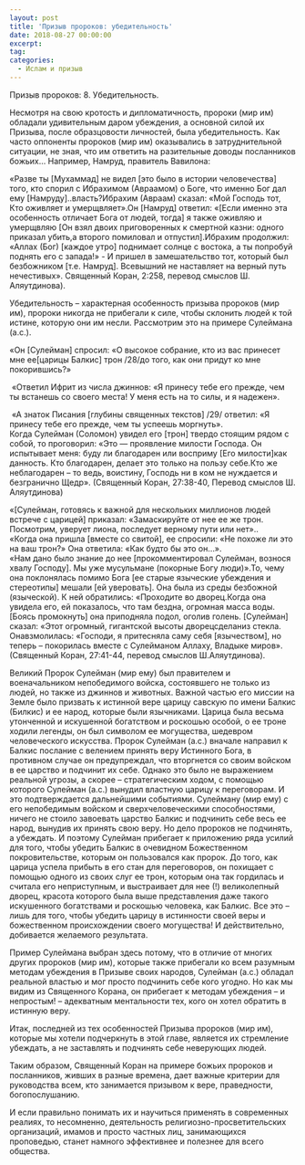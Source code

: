 ```yaml
---
layout: post
title: 'Призыв пророков: убедительность'
date: 2018-08-27 00:00:00
excerpt:
tag:
categories:
  - Ислам и призыв
---
```


Призыв пророков: 8. Убедительность.

Несмотря на свою кротость и дипломатичность, пророки (мир им) обладали удивительным даром убеждения, а основной силой их Призыва, после образцовости личностей, была убедительность. Как часто оппоненты пророков (мир им) оказывались в затруднительной ситуации, не зная, что им ответить на разительные доводы посланников божьих… Например, Намруд, правитель Вавилона:

«Разве ты [Мухаммад] не видел [это было в истории человечества] того, кто спорил с Ибрахимом (Авраамом) о Боге, что именно Бог дал ему [Намруду]..власть?Ибрахим (Авраам) сказал: «Мой Господь тот, Кто оживляет и умерщвляет».Он [Намруд] ответил: «[Если именно эта особенность отличает Бога от людей, тогда] я также оживляю и умерщвляю [Он взял двоих приговоренных к смертной казни: одного приказал убить,а второго помиловал и отпустил].Ибрахим продолжил: «Аллах (Бог) [каждое утро] поднимает солнце с востока, а ты попробуй поднять его с запада!» - И пришел в замешательство тот, который был безбожником [т.е. Намруд]. Всевышний не наставляет на верный путь нечестивых». Священный Коран, 2:258, перевод смыслов Ш. Аляутдинова).

Убедительность – характерная особенность призыва пророков (мир им), пророки никогда не прибегали к силе, чтобы склонить людей к той истине, которую они им несли. Рассмотрим это на примере Сулеймана (а.с.).

«Он [Сулейман] спросил: «О высокое собрание, кто из вас принесет мне ее[царицы Балкис] трон /28/до того, как они придут ко мне покорившись?»

 «Ответил Ифрит из числа джиннов: «Я принесу тебе его прежде, чем ты встанешь со своего места! У меня есть на то силы, и я надежен».

 «А знаток Писания [глубины священных текстов] /29/ ответил: «Я принесу тебе его прежде, чем ты успеешь моргнуть».<br>Когда Сулейман (Соломон) увидел его [трон] твердо стоящим рядом с собой, то проговорил: «Это — проявление милости Господа. Он испытывает меня: буду ли благодарен или восприму [Его милости]как данность. Кто благодарен, делает это только на пользу себе.Кто же неблагодарен – то ведь, воистину, Господь ни в ком не нуждается и безгранично Щедр». (Священный Коран, 27:38-40, Перевод смыслов Ш. Аляутдинова)

«[Сулейман, готовясь к важной для нескольких миллионов людей встрече с царицей] приказал: «Замаскируйте от нее ее же трон. Посмотрим, уверует лиона, последует верному пути или нет»..<br>«Когда она пришла [вместе со свитой], ее спросили: «Не похоже ли это на ваш трон?» Она ответила: «Как будто бы это он…».<br>«Нам дано было знание до нее [прокомментировал Сулейман, вознося хвалу Господу]. Мы уже мусульмане (покорные Богу люди)».То, чему она поклонялась помимо Бога [ее старые языческие убеждения и стереотипы] мешали [ей уверовать]. Она была из среды безбожной (языческой). К ней обратились: «Проходите во дворец.Когда она увидела его, ей показалось, что там бездна, огромная масса воды. [Боясь промокнуть] она приподняла подол, оголив голень. [Сулейман] сказал: «Этот огромный, гигантской высоты дворецсделаниз стекла. Онавзмолилась: «Господи, я притесняла саму себя [язычеством], но теперь – покорилась вместе с Сулейманом Аллаху, Владыке миров». (Священный Коран, 27:41-44, перевод смыслов Ш.Аляутдинова).

Великий Пророк Сулейман (мир ему) был правителем и военачальником непобедимого войска, состоявшего не только из людей, но также из джиннов и животных. Важной частью его миссии на Земле было призвать к истинной вере царицу савскую по имени Балкис (Билкис) и ее народ, которые были язычниками. Царица была весьма утонченной и искушенной богатством и роскошью особой, о ее троне ходили легенды, он был символом ее могущества, шедевром человеческого искусства. Пророк Сулейман (а.с.) вначале направил к Балкис послание с велением принять веру Истинного Бога, в противном случае он предупреждал, что вторгнется со своим войском в ее царство и подчинит их себе. Однако это было не выражением реальной угрозы, а скорее – стратегическим ходом, с помощью которого Сулейман (а.с.) вынудил властную царицу к переговорам. И это подтверждается дальнейшими событиями. Сулейману (мир ему) с его непобедимым войском и сверхчеловеческими способностями, ничего не стоило завоевать царство Балкис и подчинить себе весь ее народ, вынудив их принять свою веру. Но дело пророков не подчинять, а убеждать. И поэтому Сулейман прибегает к приложению ряда усилий для того, чтобы убедить Балкис в очевидном Божественном покровительстве, которым он пользовался как пророк. До того, как царица успела прибыть в его стан для переговоров, он похищает с помощью одного из своих слуг ее трон, которым она так гордилась и считала его неприступным, и выстраивает для нее (!) великолепный дворец, красота которого была выше представления даже такого искушенного богатствами и роскошью человека, как Балкис. Все это – лишь для того, чтобы убедить царицу в истинности своей веры и божественном происхождении своего могущества! И действительно, добивается желаемого результата.

Пример Сулеймана выбран здесь потому, что в отличие от многих других пророков (мир им), которые также прибегали ко всем разумным методам убеждения в Призыве своих народов, Сулейман (а.с.) обладал реальной властью и мог просто подчинить себе кого угодно. Но как мы видим из Священного Корана, он прибегает к методам убеждения – и непростым! – адекватным ментальности тех, кого он хотел обратить в истинную веру.

Итак, последней из тех особенностей Призыва пророков (мир им), которые мы хотели подчеркнуть в этой главе, является их стремление убеждать, а не заставлять и подчинять себе неверующих людей.

Таким образом, Священный Коран на примере божьих пророков и посланников, живших в разные времена, дает важные критерии для руководства всем, кто занимается призывом к вере, праведности, богопослушанию.

И если правильно понимать их и научиться применять в современных реалиях, то несомненно, деятельность религиозно-просветительских организаций, имамов и просто частных лиц, занимающихся проповедью, станет намного эффективнее и полезнее для всего общества.